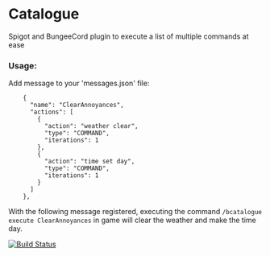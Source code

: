 # Catalogue

Spigot and BungeeCord plugin to execute a list of multiple commands at ease

### Usage:

Add message to your 'messages.json' file:
```
    {
      "name": "ClearAnnoyances",
      "actions": [
        {
          "action": "weather clear",
          "type": "COMMAND",
          "iterations": 1
        },
        {
          "action": "time set day",
          "type": "COMMAND",
          "iterations": 1
        }
      ]
    },
```
With the following message registered, executing the command ```/bcatalogue execute ClearAnnoyances``` in game will clear the weather and make the time day.

[![Build Status](https://travis-ci.org/Mystiflow/Catalogue.svg?branch=master)](https://travis-ci.org/Mystiflow/Catalogue)

